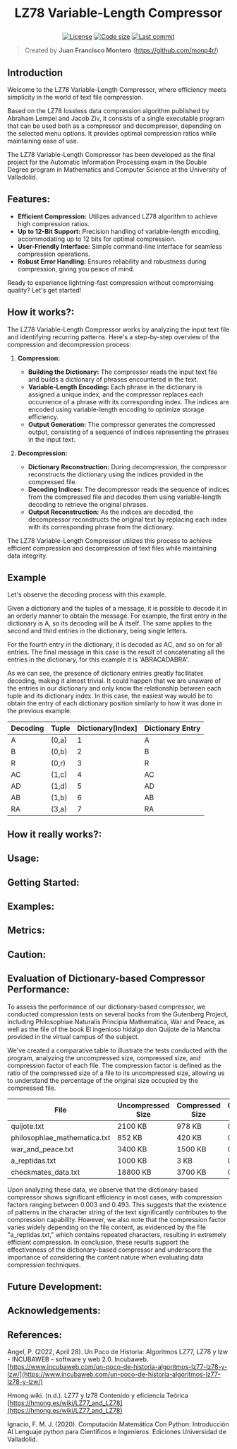 <h1 align="center"><p align="center">LZ78 Variable-Length Compressor</h1></h1>
<p align="center" id="badges">
    <a href="https://github.com/monp4r/lz78_varlen_compressor/blob/master/LICENSE"><img src="https://img.shields.io/github/license/monp4r/lz78_varlen_compressor" alt="License"></a>
    <a href="#"><img src="https://img.shields.io/github/languages/code-size/monp4r/lz78_varlen_compressor" alt="Code size"></a>
    <a href="https://github.com/monp4r/lz78_varlen_compressor/commits"><img src="https://img.shields.io/github/last-commit/monp4r/lz78_varlen_compressor" alt="Last commit"></a>
</p>

> Created by **Juan Francisco Montero** (<https://github.com/monp4r/>)

## Introduction
Welcome to the LZ78 Variable-Length Compressor, where efficiency meets simplicity in the world of text file compression. 

Based on the LZ78 lossless data compression algorithm published by Abraham Lempel and Jacob Ziv, it consists of a single executable program that can be used both as a compressor and decompressor, depending on the selected menu options. It provides optimal compression ratios while maintaining ease of use.

The LZ78 Variable-Length Compressor has been developed as the final project for the Automatic Information Processing exam in the Double Degree program in Mathematics and Computer Science at the University of Valladolid.

## Features:
- **Efficient Compression:** Utilizes advanced LZ78 algorithm to achieve high compression ratios.
- **Up to 12-Bit Support:** Precision handling of variable-length encoding, accommodating up to 12 bits for optimal compression.
- **User-Friendly Interface:** Simple command-line interface for seamless compression operations.
- **Robust Error Handling:** Ensures reliability and robustness during compression, giving you peace of mind.

Ready to experience lightning-fast compression without compromising quality? Let's get started!

## How it works?:

The LZ78 Variable-Length Compressor works by analyzing the input text file and identifying recurring patterns. Here's a step-by-step overview of the compression and decompression process:

1. **Compression:**
   - **Building the Dictionary:** The compressor reads the input text file and builds a dictionary of phrases encountered in the text.
   - **Variable-Length Encoding:** Each phrase in the dictionary is assigned a unique index, and the compressor replaces each occurrence of a phrase with its corresponding index. The indices are encoded using variable-length encoding to optimize storage efficiency.
   - **Output Generation:** The compressor generates the compressed output, consisting of a sequence of indices representing the phrases in the input text.

2. **Decompression:**
   - **Dictionary Reconstruction:** During decompression, the compressor reconstructs the dictionary using the indices provided in the compressed file.
   - **Decoding Indices:** The decompressor reads the sequence of indices from the compressed file and decodes them using variable-length decoding to retrieve the original phrases.
   - **Output Reconstruction:** As the indices are decoded, the decompressor reconstructs the original text by replacing each index with its corresponding phrase from the dictionary.

The LZ78 Variable-Length Compressor utilizes this process to achieve efficient compression and decompression of text files while maintaining data integrity.

## Example

Let's observe the decoding process with this example.

Given a dictionary and the tuples of a message, it is possible to decode it in an orderly manner to obtain the message. For example, the first entry in the dictionary is A, so its decoding will be A itself. The same applies to the second and third entries in the dictionary, being single letters.

For the fourth entry in the dictionary, it is decoded as AC, and so on for all entries. The final message in this case is the result of concatenating all the entries in the dictionary, for this example it is 'ABRACADABRA'.

As we can see, the presence of dictionary entries greatly facilitates decoding, making it almost trivial. It could happen that we are unaware of the entries in our dictionary and only know the relationship between each tuple and its dictionary index. In this case, the easiest way would be to obtain the entry of each dictionary position similarly to how it was done in the previous example.

| Decoding      | Tuple         | Dictionary[Index] | Dictionary Entry |
|---------------|---------------|-------------------|------------------|
| A             | (0,a)         | 1                 | A                |
| B             | (0,b)         | 2                 | B                |
| R             | (0,r)         | 3                 | R                |
| AC            | (1,c)         | 4                 | AC               |
| AD            | (1,d)         | 5                 | AD               |
| AB            | (1,b)         | 6                 | AB               |
| RA            | (3,a)         | 7                 | RA               |

## How it really works?:

## Usage:

## Getting Started:

## Examples:

## Metrics:

## Caution:

## Evaluation of Dictionary-based Compressor Performance:

To assess the performance of our dictionary-based compressor, we conducted compression tests on several books from the Gutenberg Project, including Philosophiae Naturalis Principia Mathematica, War and Peace, as well as the file of the book El ingenioso hidalgo don Quijote de la Mancha provided in the virtual campus of the subject.

We've created a comparative table to illustrate the tests conducted with the program, analyzing the uncompressed size, compressed size, and compression factor of each file. The compression factor is defined as the ratio of the compressed size of a file to its uncompressed size, allowing us to understand the percentage of the original size occupied by the compressed file.

<div align="center">

| File                     | Uncompressed Size | Compressed Size | Compression Factor |
|--------------------------|-------------------|-----------------|--------------------|
| quijote.txt              | 2100 KB           | 978 KB          | 0.466              |
| philosophiae_mathematica.txt | 852 KB         | 420 KB          | 0.493              |
| war_and_peace.txt        | 3400 KB           | 1500 KB         | 0.441              |
| a_reptidas.txt           | 1000 KB           | 3 KB            | 0.003              |
| checkmates_data.txt      | 18800 KB          | 3700 KB         | 0.197              |

</div>

Upon analyzing these data, we observe that the dictionary-based compressor shows significant efficiency in most cases, with compression factors ranging between 0.003 and 0.493. This suggests that the existence of patterns in the character string of the text significantly contributes to the compression capability. However, we also note that the compression factor varies widely depending on the file content, as evidenced by the file "a_reptidas.txt," which contains repeated characters, resulting in extremely efficient compression. In conclusion, these results support the effectiveness of the dictionary-based compressor and underscore the importance of considering the content nature when evaluating data compression techniques.

## Future Development:

## Acknowledgements:

## References:
Angel, P. (2022, April 28). Un Poco de Historia: Algoritmos LZ77, LZ78 y lzw - INCUBAWEB - software y web 2.0. Incubaweb. [https://www.incubaweb.com/un-poco-de-historia-algoritmos-lz77-lz78-y-lzw/](https://www.incubaweb.com/un-poco-de-historia-algoritmos-lz77-lz78-y-lzw/)

Hmong.wiki. (n.d.). LZ77 y lz78 Contenido y eficiencia Teórica [https://hmong.es/wiki/LZ77_and_LZ78](https://hmong.es/wiki/LZ77_and_LZ78)

Ignacio, F. M. J. (2020). Computación Matemática Con Python: Introducción Al Lenguaje python para Científicos e Ingenieros. Ediciones Universidad de Valladolid.
